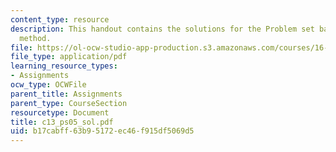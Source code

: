 ```yaml
---
content_type: resource
description: This handout contains the solutions for the Problem set based on iteration
  method.
file: https://ol-ocw-studio-app-production.s3.amazonaws.com/courses/16-01-unified-engineering-i-ii-iii-iv-fall-2005-spring-2006/b17cabff63b95172ec46f915df5069d5_c13_ps05_sol.pdf
file_type: application/pdf
learning_resource_types:
- Assignments
ocw_type: OCWFile
parent_title: Assignments
parent_type: CourseSection
resourcetype: Document
title: c13_ps05_sol.pdf
uid: b17cabff-63b9-5172-ec46-f915df5069d5
---
```

